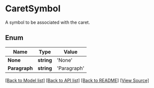 # CaretSymbol
A symbol to be associated with the caret.

## Enum
Name | Type | Value
------------ | ------------- | -------------
**None** | **string** | 'None'
**Paragraph** | **string** | 'Paragraph'

[[Back to Model list]](../README.md#documentation-for-models) [[Back to API list]](../README.md#documentation-for-api-endpoints) [[Back to README]](../README.md) [[View Source]](../src/models/caretSymbol.ts)

